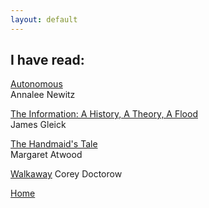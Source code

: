 ```yaml
---
layout: default
---
```


## I have read:

[Autonomous](https://www.goodreads.com/book/show/28209634-autonomous)  
Annalee Newitz

[The Information: A History, A Theory, A Flood](https://en.wikipedia.org/wiki/The_Information:_A_History,_a_Theory,_a_Flood)  
James Gleick

[The Handmaid's Tale](https://en.wikipedia.org/wiki/The_Handmaid%27s_Tale)  
Margaret Atwood

[Walkaway](https://en.wikipedia.org/wiki/Walkaway_(Doctorow_novel))  
Corey Doctorow


[Home](/)
